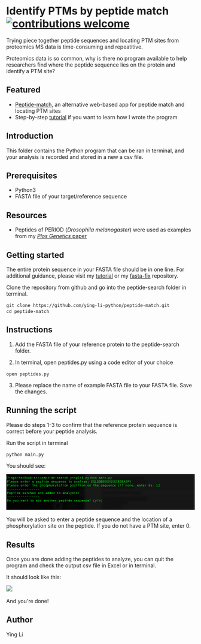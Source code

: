 # Identify PTMs by peptide match [![contributions welcome](https://img.shields.io/badge/contributions-welcome-brightgreen.svg?style=flat)](https://github.com/dwyl/esta/issues)
Trying piece together peptide sequences and locating PTM sites from proteomics MS data is time-consuming and repeatitive. 

Proteomics data is so common, why is there no program available to help researchers find where the peptide sequence lies on the protein and identify a PTM site? 

## Featured 
- [Peptide-match](https://peptide-match.herokuapp.com/), an alternative web-based app for peptide match and locating PTM sites
- Step-by-step [tutorial](https://creativepython.wordpress.com/2019/03/29/biologypython-peptide-match-for-ptm-site-identification-with-python-tutorial/) if you want to learn how I wrote the program

## Introduction
This folder contains the Python program that can be ran in terminal, and your analysis is recorded and stored in a new a csv file.

## Prerequisites
- Python3
- FASTA file of your target/reference sequence 

## Resources 
- Peptides of PERIOD (*Drosophila melanogaster*) were used as examples from my [*Plos Genetics* paper](https://journals.plos.org/plosgenetics/article?id=10.1371/journal.pgen.1007953)

## Getting started 
The entire protein sequence in your FASTA file should be in one line. For additional guidance, please visit my [tutorial](https://creativepython.wordpress.com/2019/03/27/biologyhelp-fix-fasta-indentation-in-python/) or my [fasta-fix](https://github.com/ying-li-python/fasta-fix) repository. 

Clone the repository from github and go into the peptide-search folder in terminal.
```
git clone https://github.com/ying-li-python/peptide-match.git
cd peptide-match
```

## Instructions 

1. Add the FASTA file of your reference protein to the peptide-search folder.

2. In terminal, open peptides.py using a code editor of your choice 
``` 
open peptides.py
```

3. Please replace the name of example FASTA file to your FASTA file. Save the changes. 

## Running the script 
Please do steps 1-3 to confirm that the reference protein sequence is correct before your peptide analysis.

Run the script in terminal
```
python main.py
```

You should see: 

<img src="https://raw.githubusercontent.com/ying-li-python/identify-PTMs-by-peptide-match/master/Images/terminal.png">

You will be asked to enter a peptide sequence and the location of a phosphorylation site on the peptide. If you do not have a PTM site, enter 0.

## Results 
Once you are done adding the peptides to analyze, you can quit the program and check the output csv file in Excel or in terminal. 

It should look like this: 

<img src="https://raw.githubusercontent.com/ying-li-python/peptide-search/master/Images/output.png"> 

And you're done! 

## Author
Ying Li 
